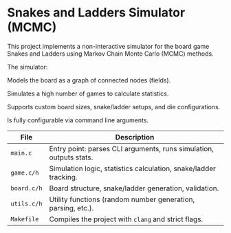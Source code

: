 #  Snakes and Ladders Simulator (MCMC)

This project implements a non-interactive simulator for the board game Snakes and Ladders using Markov Chain Monte Carlo (MCMC) methods.

The simulator:

Models the board as a graph of connected nodes (fields).

Simulates a high number of games to calculate statistics.

Supports custom board sizes, snake/ladder setups, and die configurations.

Is fully configurable via command line arguments.

| File        | Description                                                        |
| ----------- | ------------------------------------------------------------------ |
| `main.c`    | Entry point: parses CLI arguments, runs simulation, outputs stats. |
| `game.c/h`  | Simulation logic, statistics calculation, snake/ladder tracking.   |
| `board.c/h` | Board structure, snake/ladder generation, validation.              |
| `utils.c/h` | Utility functions (random number generation, parsing, etc.).       |
| `Makefile`  | Compiles the project with `clang` and strict flags.                |



